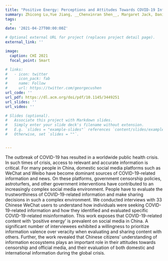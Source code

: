 ```yaml
---
title: "Positive Energy: Perceptions and Attitudes Towards COVID-19 Information on Social Media in China"
summary: Zhicong Lu,Yue Jiang, __Chenxinran Shen__, Margaret Jack, Daniel Wigdor, Mor Naauman <br> _Proceedings of the ACM on Human-Computer Interaction, 5(CSCW) (to appear at CSCW 2021) 2021_ 
tags:
  - 
date: '2021-04-27T00:00:00Z'

# Optional external URL for project (replaces project detail page).
external_link: ''

image:
  caption: CHI 2021
  focal_point: Smart

# links:
#   - icon: twitter
#     icon_pack: fab
#     name: Follow
#     url: https://twitter.com/georgecushen
url_code: ''
url_pdf: https://dl.acm.org/doi/pdf/10.1145/3449251
url_slides: ''
url_video: ''

# Slides (optional).
#   Associate this project with Markdown slides.
#   Simply enter your slide deck's filename without extension.
#   E.g. `slides = "example-slides"` references `content/slides/example-slides.md`.
#   Otherwise, set `slides = ""`.


---
```

The outbreak of COVID-19 has resulted in a worldwide public health crisis. In such times of crisis, access to relevant and accurate information is critical. For many people in China, domestic social media platforms such as WeChat and Weibo have become dominant sources of COVID-19-related information and news. On these platforms, government censorship policies, astroturfers, and other government interventions have contributed to an increasingly complex social media environment. People have to evaluate the trustworthiness of COVID-19-related information and make sharing decisions in such a complex environment. We conducted interviews with 33 Chinese WeChat users to understand how individuals were seeking COVID-19-related information and how they identified and evaluated specific COVID-19-related misinformation. This work exposes that COVID-19-related content with ‘positive energy’ is prevalent on social media in China. A significant number of interviewees exhibited a willingness to prioritize information valence over veracity when evaluating and sharing content with others. Further, the work revealed that Chinese citizens’ understanding of information ecosystems plays an important role in their attitudes towards censorship and official media, and their evaluation of both domestic and international information during the global crisis.

